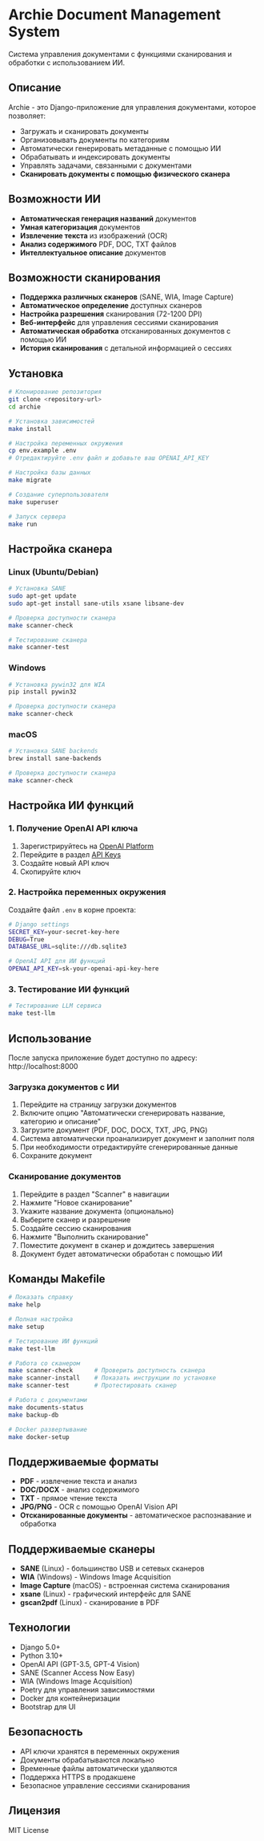 # Archie Document Management System

Система управления документами с функциями сканирования и обработки с использованием ИИ.

## Описание

Archie - это Django-приложение для управления документами, которое позволяет:

- Загружать и сканировать документы
- Организовывать документы по категориям
- Автоматически генерировать метаданные с помощью ИИ
- Обрабатывать и индексировать документы
- Управлять задачами, связанными с документами
- **Сканировать документы с помощью физического сканера**

## Возможности ИИ

- **Автоматическая генерация названий** документов
- **Умная категоризация** документов
- **Извлечение текста** из изображений (OCR)
- **Анализ содержимого** PDF, DOC, TXT файлов
- **Интеллектуальное описание** документов

## Возможности сканирования

- **Поддержка различных сканеров** (SANE, WIA, Image Capture)
- **Автоматическое определение** доступных сканеров
- **Настройка разрешения** сканирования (72-1200 DPI)
- **Веб-интерфейс** для управления сессиями сканирования
- **Автоматическая обработка** отсканированных документов с помощью ИИ
- **История сканирования** с детальной информацией о сессиях

## Установка

```bash
# Клонирование репозитория
git clone <repository-url>
cd archie

# Установка зависимостей
make install

# Настройка переменных окружения
cp env.example .env
# Отредактируйте .env файл и добавьте ваш OPENAI_API_KEY

# Настройка базы данных
make migrate

# Создание суперпользователя
make superuser

# Запуск сервера
make run
```

## Настройка сканера

### Linux (Ubuntu/Debian)

```bash
# Установка SANE
sudo apt-get update
sudo apt-get install sane-utils xsane libsane-dev

# Проверка доступности сканера
make scanner-check

# Тестирование сканера
make scanner-test
```

### Windows

```bash
# Установка pywin32 для WIA
pip install pywin32

# Проверка доступности сканера
make scanner-check
```

### macOS

```bash
# Установка SANE backends
brew install sane-backends

# Проверка доступности сканера
make scanner-check
```

## Настройка ИИ функций

### 1. Получение OpenAI API ключа

1. Зарегистрируйтесь на [OpenAI Platform](https://platform.openai.com/)
2. Перейдите в раздел [API Keys](https://platform.openai.com/api-keys)
3. Создайте новый API ключ
4. Скопируйте ключ

### 2. Настройка переменных окружения

Создайте файл `.env` в корне проекта:

```bash
# Django settings
SECRET_KEY=your-secret-key-here
DEBUG=True
DATABASE_URL=sqlite:///db.sqlite3

# OpenAI API для ИИ функций
OPENAI_API_KEY=sk-your-openai-api-key-here
```

### 3. Тестирование ИИ функций

```bash
# Тестирование LLM сервиса
make test-llm
```

## Использование

После запуска приложение будет доступно по адресу: http://localhost:8000

### Загрузка документов с ИИ

1. Перейдите на страницу загрузки документов
2. Включите опцию "Автоматически сгенерировать название, категорию и описание"
3. Загрузите документ (PDF, DOC, DOCX, TXT, JPG, PNG)
4. Система автоматически проанализирует документ и заполнит поля
5. При необходимости отредактируйте сгенерированные данные
6. Сохраните документ

### Сканирование документов

1. Перейдите в раздел "Scanner" в навигации
2. Нажмите "Новое сканирование"
3. Укажите название документа (опционально)
4. Выберите сканер и разрешение
5. Создайте сессию сканирования
6. Нажмите "Выполнить сканирование"
7. Поместите документ в сканер и дождитесь завершения
8. Документ будет автоматически обработан с помощью ИИ

## Команды Makefile

```bash
# Показать справку
make help

# Полная настройка
make setup

# Тестирование ИИ функций
make test-llm

# Работа со сканером
make scanner-check      # Проверить доступность сканера
make scanner-install    # Показать инструкции по установке
make scanner-test       # Протестировать сканер

# Работа с документами
make documents-status
make backup-db

# Docker развертывание
make docker-setup
```

## Поддерживаемые форматы

- **PDF** - извлечение текста и анализ
- **DOC/DOCX** - анализ содержимого
- **TXT** - прямое чтение текста
- **JPG/PNG** - OCR с помощью OpenAI Vision API
- **Отсканированные документы** - автоматическое распознавание и обработка

## Поддерживаемые сканеры

- **SANE** (Linux) - большинство USB и сетевых сканеров
- **WIA** (Windows) - Windows Image Acquisition
- **Image Capture** (macOS) - встроенная система сканирования
- **xsane** (Linux) - графический интерфейс для SANE
- **gscan2pdf** (Linux) - сканирование в PDF

## Технологии

- Django 5.0+
- Python 3.10+
- OpenAI API (GPT-3.5, GPT-4 Vision)
- SANE (Scanner Access Now Easy)
- WIA (Windows Image Acquisition)
- Poetry для управления зависимостями
- Docker для контейнеризации
- Bootstrap для UI

## Безопасность

- API ключи хранятся в переменных окружения
- Документы обрабатываются локально
- Временные файлы автоматически удаляются
- Поддержка HTTPS в продакшене
- Безопасное управление сессиями сканирования

## Лицензия

MIT License

